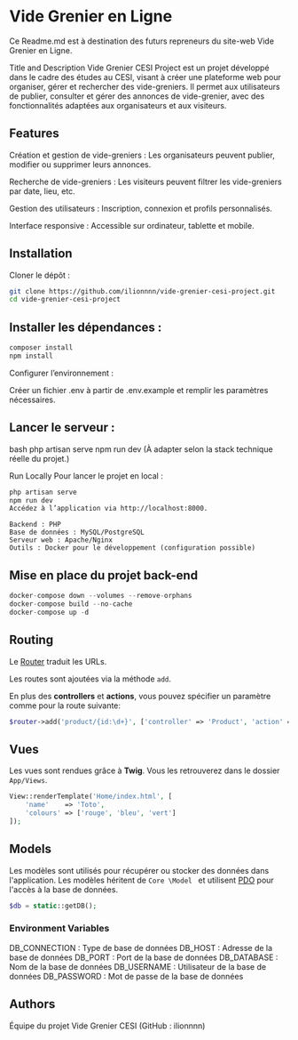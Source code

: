 # Vide Grenier en Ligne

Ce Readme.md est à destination des futurs repreneurs du site-web Vide Grenier en Ligne.

Title and Description
Vide Grenier CESI Project est un projet développé dans le cadre des études au CESI, visant à créer une plateforme web pour organiser, gérer et rechercher des vide-greniers. Il permet aux utilisateurs de publier, consulter et gérer des annonces de vide-grenier, avec des fonctionnalités adaptées aux organisateurs et aux visiteurs.

## Features
Création et gestion de vide-greniers : Les organisateurs peuvent publier, modifier ou supprimer leurs annonces.

Recherche de vide-greniers : Les visiteurs peuvent filtrer les vide-greniers par date, lieu, etc.

Gestion des utilisateurs : Inscription, connexion et profils personnalisés.

Interface responsive : Accessible sur ordinateur, tablette et mobile.

## Installation
Cloner le dépôt :

```bash
git clone https://github.com/ilionnnn/vide-grenier-cesi-project.git
cd vide-grenier-cesi-project
```
## Installer les dépendances :

```bash
composer install
npm install
```

Configurer l’environnement :

Créer un fichier .env à partir de .env.example et remplir les paramètres nécessaires.

## Lancer le serveur :

bash
php artisan serve
npm run dev
(À adapter selon la stack technique réelle du projet.)

Run Locally
Pour lancer le projet en local :

```bash
php artisan serve
npm run dev
Accédez à l’application via http://localhost:8000.
```

```Tech
Backend : PHP
Base de données : MySQL/PostgreSQL
Serveur web : Apache/Nginx
Outils : Docker pour le développement (configuration possible)
```

## Mise en place du projet back-end

```php
docker-compose down --volumes --remove-orphans
docker-compose build --no-cache
docker-compose up -d
```

## Routing

Le [Router](Core/Router.php) traduit les URLs. 

Les routes sont ajoutées via la méthode `add`. 

En plus des **controllers** et **actions**, vous pouvez spécifier un paramètre comme pour la route suivante:

```php
$router->add('product/{id:\d+}', ['controller' => 'Product', 'action' => 'show']);
```


## Vues

Les vues sont rendues grâce à **Twig**. 
Vous les retrouverez dans le dossier `App/Views`. 

```php
View::renderTemplate('Home/index.html', [
    'name'    => 'Toto',
    'colours' => ['rouge', 'bleu', 'vert']
]);
```
## Models

Les modèles sont utilisés pour récupérer ou stocker des données dans l'application. Les modèles héritent de `Core
\Model
` et utilisent [PDO](http://php.net/manual/en/book.pdo.php) pour l'accès à la base de données. 

```php
$db = static::getDB();
```

### Environment Variables
DB_CONNECTION : Type de base de données
DB_HOST : Adresse de la base de données
DB_PORT : Port de la base de données
DB_DATABASE : Nom de la base de données
DB_USERNAME : Utilisateur de la base de données
DB_PASSWORD : Mot de passe de la base de données

## Authors
Équipe du projet Vide Grenier CESI (GitHub : ilionnnn)
